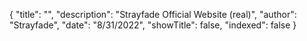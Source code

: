{
"title": "",
"description": "Strayfade Official Website (real)",
"author": "Strayfade",
"date": "8/31/2022",
"showTitle": false,
"indexed": false
}
